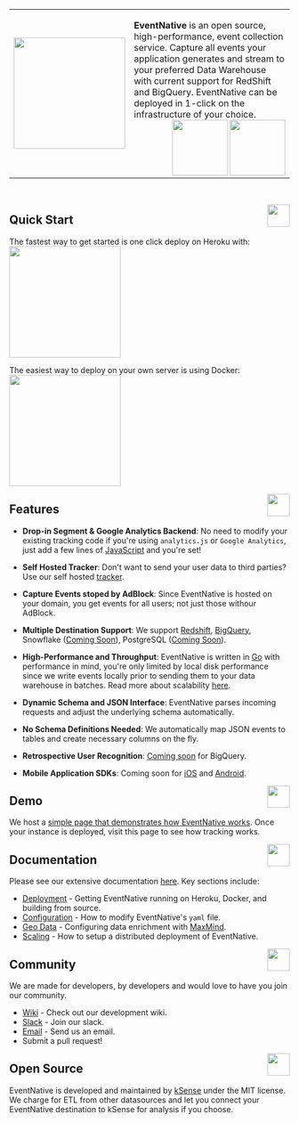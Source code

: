 <table><tr><td><img width="200"  src="https://track-demo.ksense.co/readme/en-round.png"></td><td>

**EventNative** is an open source, high-performance, event collection service. Capture all events your application generates and stream to your preferred Data Warehouse with current support for RedShift and BigQuery. EventNative can be deployed in 1-click on the infrastructure of your choice.<br>
   <a href="https://circleci.com/gh/ksensehq/eventnative/tree/master"><img align="right" width="100" src="https://circleci.com/gh/ksensehq/eventnative/tree/master.svg?style=svg&circle-token=52a01ca8af325a73c950df2aa1953f68933383c3"></a> <a href=#><img align="right" width="100" src="https://track-demo.ksense.co/readme/made-with-go.png"></a></td></tr></table><br>


<a href="#"><img align="right" src="https://track-demo.ksense.co/readme/start.svg" width="40px"></a>
## Quick Start
The fastest way to get started is one click deploy on Heroku with:<br>
<a href="https://heroku.com/deploy?template=https://github.com/ksensehq/eventnative"><img src="https://www.herokucdn.com/deploy/button.svg" width="200px" /></a>


The easiest way to deploy on your own server is using Docker:<br>
<a href="https://docs.eventnative.dev/deployment/deploy-with-docker"><img src="https://track-demo.ksense.co/readme/docker-12.png" width="200px" /></a>


<a href="#"><img align="right" src="https://track-demo.ksense.co/readme/features.svg" width="40px" /></a>

## Features
 * **Drop-in Segment & Google Analytics Backend**: No need to modify your existing tracking code if you're using `analytics.js` or `Google Analytics`, just add a few lines of [JavaScript](https://app.gitbook.com/@eventnative/s/eventnative/javascript-integration) and you're set!
 
 * **Self Hosted Tracker**: Don't want to send your user data to third parties? Use our self hosted [tracker](https://docs.eventnative.dev/javascript-integration/direct-tracking).
 
 * **Capture Events stoped by AdBlock**: Since EventNative is hosted on your domain, you get events for all users; not just those withour AdBlock.

 * **Multiple Destination Support**: We support [Redshift](https://docs.eventnative.dev/quick-start), [BigQuery](https://docs.eventnative.dev/quick-start), Snowflake ([Coming Soon](https://github.com/ksensehq/eventnative/issues/6)), PostgreSQL ([Coming Soon](https://github.com/ksensehq/eventnative/issues/1)).
 
 * **High-Performance and Throughput**: EventNative is written in [Go](https://golang.org/) with performance in mind, you're only limited by local disk performance since we write events locally prior to sending them to your data warehouse in batches. Read more about scalability [here](https://docs.eventnative.dev/scaling-eventnative).
 
 * **Dynamic Schema and JSON Interface**: EventNative parses incoming requests and adjust the underlying schema automatically.
 
 * **No Schema Definitions Needed**: We automatically map JSON events to tables and create necessary columns on the fly.
  
 * **Retrospective User Recognition**: [Coming soon](https://docs.eventnative.dev/quick-start) for BigQuery.
 
 * **Mobile Application SDKs**: Coming soon for [iOS](https://github.com/ksensehq/eventnative/issues/4) and [Android](https://github.com/ksensehq/eventnative/issues/5).


<a href="#"><img align="right" src="https://track-demo.ksense.co/readme/demo-new.svg" width="40px" /></a>
## Demo

We host a [simple page that demonstrates how EventNative works](https://track-demo.ksense.co/). Once your instance is deployed, visit this page to see how tracking works.

<a href="#"><img align="right" src="https://track-demo.ksense.co/readme/docs.svg" width="40px" /></a>

## Documentation

Please see our extensive documentation [here](https://eventnative-docs.ksense.io). Key sections include:
 * [Deployment](https://docs.eventnative.dev/deployment) - Getting EventNative running on Heroku, Docker, and building from source.
 * [Configuration](https://docs.eventnative.dev/configuration) - How to modify EventNative's `yaml` file. 
 * [Geo Data](https://docs.eventnative.dev/geo-data-resolution) - Configuring data enrichment with [MaxMind](https://www.maxmind.com/en/home).
 * [Scaling](https://docs.eventnative.dev/scaling-eventnative) - How to setup a distributed deployment of EventNative. 
 

<a href="#"><img align="right" src="https://track-demo.ksense.co/readme/com.svg" width="40px" /></a>
##  Community
We are made for developers, by developers and would love to have you join our community.
 * [Wiki](https://github.com/ksensehq/eventnative/wiki) - Check out our development wiki.
 * [Slack](https://join.slack.com/t/eventnative/shared_invite/zt-gincgy2s-ZYwXXBjw_GIN1PhVzgaUNA) - Join our slack.
 * [Email](mailto:team@eventnative.org) - Send us an email.
 * Submit a pull request!


<a href="#"><img align="right" src="https://track-demo.ksense.co/readme/logo-color.svg" width="40px" /></a>
## Open Source

EventNative is developed and maintained by [kSense](https://ksense.io/) under the MIT license. We charge for ETL from other datasources and let you connect your EventNative destination to kSense for analysis if you choose.
